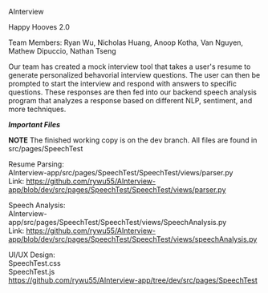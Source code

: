 AInterview

Happy Hooves 2.0

Team Members: Ryan Wu, Nicholas Huang, Anoop Kotha, Van Nguyen, Mathew Dipuccio, Nathan Tseng

Our team has created a mock interview tool that takes a user's resume to generate personalized behavorial interview questions. The user can then be prompted to start the interview and respond with answers to specific questions. These responses are then fed into our backend speech analysis program that analyzes a response based on different NLP, sentiment, and more techniques.

***Important Files***

**NOTE** The finished working copy is on the dev branch. All files are found in src/pages/SpeechTest

Resume Parsing:  
AInterview-app/src/pages/SpeechTest/SpeechTest/views/parser.py  
Link: https://github.com/rywu55/AInterview-app/blob/dev/src/pages/SpeechTest/SpeechTest/views/parser.py  

Speech Analysis:  
AInterview-app/src/pages/SpeechTest/SpeechTest/views/SpeechAnalysis.py  
Link: https://github.com/rywu55/AInterview-app/blob/dev/src/pages/SpeechTest/SpeechTest/views/speechAnalysis.py  

UI/UX Design:  
SpeechTest.css  
SpeechTest.js  
https://github.com/rywu55/AInterview-app/tree/dev/src/pages/SpeechTest  
